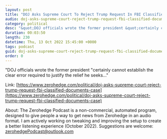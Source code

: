 ```yaml
---
layout: post
title: "DOJ Asks Supreme Court To Reject Trump Request In FBI Classified Documents Case"
audio: doj-asks-supreme-court-reject-trump-request-fbi-classified-documents-case-0
category: political
desc: "&quot;DOJ officials wrote the former president &quot;certainly cannot establish the clear error required to justify the relief he seeks...&quot;"
duration: 00:03:50
length: 230
datetime: Thu, 13 Oct 2022 15:45:00 +0000
tags: podcast
guid: doj-asks-supreme-court-reject-trump-request-fbi-classified-documents-case-0
order: 0
---
```

&quot;DOJ officials wrote the former president &quot;certainly cannot establish the clear error required to justify the relief he seeks...&quot;

Link: [https://www.zerohedge.com/political/doj-asks-supreme-court-reject-trump-request-fbi-classified-documents-case](https://www.zerohedge.com/political/doj-asks-supreme-court-reject-trump-request-fbi-classified-documents-case)

About: The Zerohedge Podcast is a non-commercial, automated program, designed to give people a way to get news from Zerohedge in an audio format.  I am actively working on tweaking and improving the setup to create a better listening experience (October 2022).  Suggestions are welcome: [zerohedgePodcast@outlook.com](mailto:zerohedgePodcast@outlook.com)